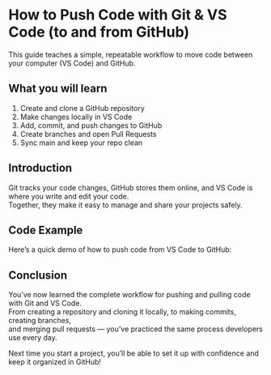# How to Push Code with Git & VS Code (to and from GitHub)

This guide teaches a simple, repeatable workflow to move code between your computer (VS Code) and GitHub.

## What you will learn
1. Create and clone a GitHub repository
2. Make changes locally in VS Code
3. Add, commit, and push changes to GitHub
4. Create branches and open Pull Requests
5. Sync main and keep your repo clean

## Introduction

Git tracks your code changes, GitHub stores them online, and VS Code is where you write and edit your code.  
Together, they make it easy to manage and share your projects safely.

## Code Example

Here’s a quick demo of how to push code from VS Code to GitHub:


## Conclusion

You’ve now learned the complete workflow for pushing and pulling code with Git and VS Code.  
From creating a repository and cloning it locally, to making commits, creating branches,  
and merging pull requests — you’ve practiced the same process developers use every day.

Next time you start a project, you’ll be able to set it up with confidence and keep it organized in GitHub!

